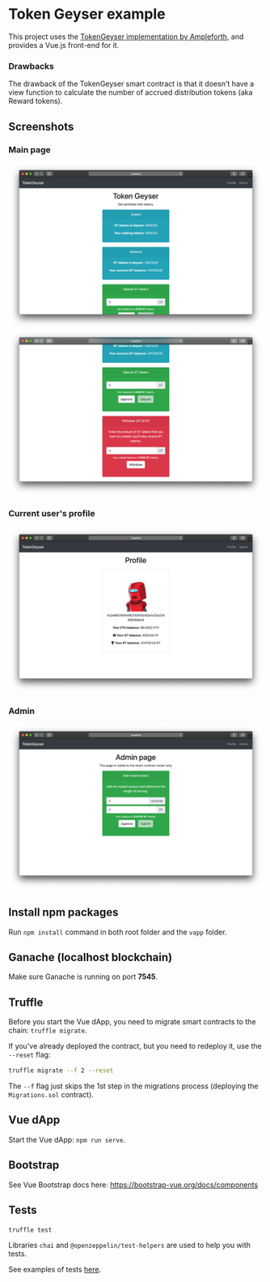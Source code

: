 # Token Geyser example

This project uses the [TokenGeyser implementation by Ampleforth](https://github.com/ampleforth/token-geyser), and 
provides a Vue.js front-end for it.

### Drawbacks

The drawback of the TokenGeyser smart contract is that it doesn't have a view function to calculate the number of 
accrued distribution tokens (aka Reward tokens).

## Screenshots

### Main page

![](assets/img/main-1.png)
![](assets/img/main-2.png)

### Current user's profile

![](assets/img/profile.png)

### Admin

![](assets/img/admin.png)

## Install npm packages

Run `npm install` command in both root folder and the `vapp` folder.

## Ganache (localhost blockchain)

Make sure Ganache is running on port **7545**.

## Truffle

Before you start the Vue dApp, you need to migrate smart contracts to the chain: `truffle migrate`.

If you've already deployed the contract, but you need to redeploy it, use the `--reset` flag:

```bash
truffle migrate --f 2 --reset
```

The `--f` flag just skips the 1st step in the migrations process (deploying the `Migrations.sol` contract).

## Vue dApp

Start the Vue dApp: `npm run serve`.

## Bootstrap

See Vue Bootstrap docs here: https://bootstrap-vue.org/docs/components

## Tests

```bash
truffle test
```

Libraries `chai` and `@openzeppelin/test-helpers` are used to help you with tests.

See examples of tests [here](https://github.com/remote-gildor/vue-drizzle-crowdsale/blob/master/test/TestCrowdsale.test.js).
